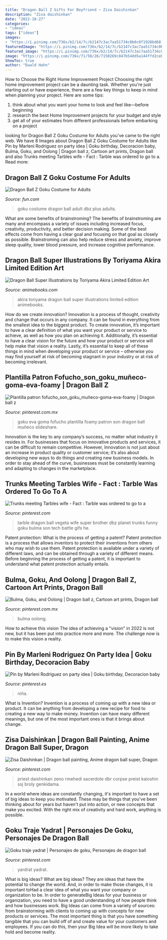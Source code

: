 ```yaml
---
title: "Dragon Ball Z Gifts For Boyfriend ~ Zisa Daishinkan"
description: "Zisa daishinkan"
date: "2022-10-27"
categories:
- "ideas"
tags: ["ideas"]
images:
- "https://i.pinimg.com/736x/b2/14/7c/b2147c3ac7aa51734c0b0c0f1928bd68.jpg"
featuredImage: "https://i.pinimg.com/736x/b2/14/7c/b2147c3ac7aa51734c0b0c0f1928bd68.jpg"
featured_image: "https://i.pinimg.com/736x/b2/14/7c/b2147c3ac7aa51734c0b0c0f1928bd68.jpg"
image: "https://i.pinimg.com/736x/71/50/26/7150269c847b54dd5a144ffd2ceb78dd.jpg"
ShowToc: true
author: "Ewald Hahn"
---
```



How to Choose the Right Home Improvement Project
Choosing the right home improvement project can be a daunting task. Whether you're just starting out or have experience, there are a few key things to keep in mind when planning your project. Here are some tips: 
1. think about what you want your home to look and feel like—before beginning
2. research the best Home Improvement projects for your budget and style
3. get all of your estimates from different professionals before embarking on a project

	

		
looking for Dragon Ball Z Goku Costume for Adults you've came to the right web. We have 8 Images about Dragon Ball Z Goku Costume for Adults like Pin by Marleni Rodriguez on party idea | Goku birthday, Decoracion baby, Bulma, Goku, and Oolong | Dragon ball z, Cartoon art prints, Dragon ball and also Trunks meeting Tarbles wife - Fact : Tarble was ordered to go to a. Read more:
		
    
## Dragon Ball Z Goku Costume For Adults

<img loading=lazy src="https://images.fun.com/products/19134/2-1-94191/dbz-adult-goku-costume3.jpg" onerror="this.onerror=null;this.src='https://tse1.mm.bing.net/th?id=OIP.VguO9dvZoIrrnKFWALo5DAHaKl&amp;pid=15.1';" alt="Dragon Ball Z Goku Costume for Adults">

_Source: fun.com_

>goku costume dragon ball adult dbz plus adults. 

	

What are some benefits of brainstroming?
The benefits of brainstroming are many and encompass a variety of issues including increased focus, creativity, productivity, and better decision making. Some of the best effects come from having a clear goal and focusing on that goal as closely as possible. Brainstroming can also help reduce stress and anxiety, improve sleep quality, lower blood pressure, and increase cognitive performance.

    
## Dragon Ball Super Illustrations By Toriyama Akira Limited Edition Art

<img loading=lazy src="http://ep.yimg.com/ca/I/animebooks-com_2270_69865653.jpg" onerror="this.onerror=null;this.src='https://tse3.mm.bing.net/th?id=OIP.SiVrTYVabguoypMzimZFXwHaIO&amp;pid=15.1';" alt="Dragon Ball Super Illustrations by Toriyama Akira Limited Edition Art">

_Source: animebooks.com_

>akira toriyama dragon ball super illustrations limited edition animebooks. 

	

How do we create innovation?
Innovation is a process of thought, creativity and change that occurs in any company. It can be found in everything from the smallest idea to the biggest product. To create innovation, it’s important to have a clear definition of what you want your product or service to achieve, as well as how you plan on achieving it. Additionally, it’s essential to have a clear vision for the future and how your product or service will help make that vision a reality. Lastly, it’s essential to keep all of these things in mind when developing your product or service – otherwise you may find yourself at risk of becoming stagnant in your industry or at risk of becoming irrelevant.

    
## Plantilla Patron Fofucho_son_goku_muñeco-goma-eva-foamy | Dragon Ball Z

<img loading=lazy src="https://i.pinimg.com/736x/04/b5/ae/04b5aef7b1dbec50d1d3fb54b9230659.jpg" onerror="this.onerror=null;this.src='https://tse4.mm.bing.net/th?id=OIP.2qGxL7JyMyepP3FfU3IDCQHaKe&amp;pid=15.1';" alt="Plantilla patron fofucho_son_goku_muñeco-goma-eva-foamy | Dragon ball z">

_Source: pinterest.com.mx_

>goku eva goma fofucho plantilla foamy patron son dragon ball muñeco slideshare. 

	

Innovation is the key to any company’s success, no matter what industry it resides in. For businesses that focus on innovative products and services, it can be difficult to remain competitive. However, Innovation is not just about an increase in product quality or customer service; it’s also about developing new ways to do things and creating new business models. In order to stay ahead of the curve, businesses must be constantly learning and adapting to changes in the marketplace.

    
## Trunks Meeting Tarbles Wife - Fact : Tarble Was Ordered To Go To A

<img loading=lazy src="https://s-media-cache-ak0.pinimg.com/736x/c9/73/99/c973997ed03808ed5ef52f1037bc8587.jpg" onerror="this.onerror=null;this.src='https://tse4.mm.bing.net/th?id=OIP._joWoGwvD63lb2HlvDT4xQHaEK&amp;pid=15.1';" alt="Trunks meeting Tarbles wife - Fact : Tarble was ordered to go to a">

_Source: pinterest.com_

>tarble dragon ball vegeta wife super brother dbz planet trunks funny goku bulma son tech battle gifs he. 

	

Patent protection: What is the process of getting a patent?
Patent protection is a process that allows inventors to protect their inventions from others who may wish to use them. Patent protection is available under a variety of different laws, and can be obtained through a variety of different means. Before beginning the process of getting a patent, it is important to understand what patent protection actually entails.

    
## Bulma, Goku, And Oolong | Dragon Ball Z, Cartoon Art Prints, Dragon Ball

<img loading=lazy src="https://i.pinimg.com/736x/b7/97/8d/b7978d05acca82564e097f75ea72dfb4.jpg" onerror="this.onerror=null;this.src='https://tse3.mm.bing.net/th?id=OIP.I5udAOLDxLR7HIo0GSsgMAHaLH&amp;pid=15.1';" alt="Bulma, Goku, and Oolong | Dragon ball z, Cartoon art prints, Dragon ball">

_Source: pinterest.com.mx_

>bulma oolong. 

	

How to achieve this vision
The idea of achieving a "vision" in 2022 is not new, but it has been put into practice more and more. The challenge now is to make this vision a reality.

    
## Pin By Marleni Rodriguez On Party Idea | Goku Birthday, Decoracion Baby

<img loading=lazy src="https://i.pinimg.com/736x/71/50/26/7150269c847b54dd5a144ffd2ceb78dd.jpg" onerror="this.onerror=null;this.src='https://tse3.mm.bing.net/th?id=OIP.OaT7TLdR32BRFGjGXjpHvgHaNK&amp;pid=15.1';" alt="Pin by Marleni Rodriguez on party idea | Goku birthday, Decoracion baby">

_Source: pinterest.es_

>niña. 

	

What is Invention?
Invention is a process of coming up with a new idea or product. It can be anything from developing a new recipe for food to creating a new way to make money. Invention can have many different meanings, but one of the most important ones is that it brings about change.

    
## Zisa Daishinkan | Dragon Ball Painting, Anime Dragon Ball Super, Dragon

<img loading=lazy src="https://i.pinimg.com/originals/90/87/b2/9087b2d255c3abe0bc8dd229ff6b209d.jpg" onerror="this.onerror=null;this.src='https://tse1.mm.bing.net/th?id=OIP.LgQK_sjeaLdvlpoIHtirgQHaKq&amp;pid=15.1';" alt="Zisa Daishinkan | Dragon ball painting, Anime dragon ball super, Dragon">

_Source: pinterest.com_

>priest daishinkan zeno rmehedi sacerdote dbr corpse preist kaioshin ssj broly genkidama. 

	

In a world where ideas are constantly changing, it's important to have a set of big ideas to keep you motivated. These may be things that you've been thinking about for years but haven't put into action, or new concepts that make you excited. With the right mix of creativity and hard work, anything is possible.

    
## Goku Traje Yadrat | Personajes De Goku, Personajes De Dragon Ball

<img loading=lazy src="https://i.pinimg.com/736x/b2/14/7c/b2147c3ac7aa51734c0b0c0f1928bd68.jpg" onerror="this.onerror=null;this.src='https://tse4.mm.bing.net/th?id=OIP.Oao6yjeX6dXMRIHF3I0lQgHaJ3&amp;pid=15.1';" alt="Goku traje yadrat | Personajes de goku, Personajes de dragon ball">

_Source: pinterest.com_

>yardrat yadrat. 

	

What is big ideas?
What are big ideas? They are ideas that have the potential to change the world. And, in order to make those changes, it is important toHad a clear idea of what you want your company or organization to be.  In order to generateBig Ideas for your business or organization, you need to have a good understanding of how people think and how businesses work. Big Ideas can come from a variety of sources: from brainstorming with clients to coming up with concepts for new products or services.
The most important thing is that you have something tangible that you can build off of and create value for your customers and employees. If you can do this, then your Big Idea will be more likely to take hold and become reality.


